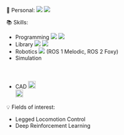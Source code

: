 :raising_hand: Personal:
<a href="mailto:chlgns202@gmail.com" target="_blank"><img src="https://img.shields.io/badge/Gmail-EA4335?style=flat-square&logo=Gmail&logoColor=white"/></a>
<a href="https://rightful-jodhpur-42d.notion.site/TRo202-c14628292c50479e985e9e604f387496" target="_blank"><img src="https://img.shields.io/badge/Notion-000000?style=flat-square&logo=Notion&logoColor=white"/></a>



:books: Skills: 
- Programming <img src="https://img.shields.io/badge/Python-3776AB?style=flat&logo=Python&logoColor=white"> <img src="https://img.shields.io/badge/C++-00599C?style=flat&logo=C++&logoColor=white">
- Library <img src="https://img.shields.io/badge/TensorFlow-FF6F00?style=flat&logo=TensorFlow&logoColor=white"> <img src="https://img.shields.io/badge/Keras-D00000?style=flat&logo=Keras&logoColor=white">
- Robotics <img src="https://img.shields.io/badge/ROS-22314E?style=flat&logo=ROS&logoColor=white"> (ROS 1 Melodic, ROS 2 Foxy)
- Simulation <code> <img height="17" src="https://gazebosim.org/assets/icon/android-icon-192x192.png"   style="max-width: 100%;"> </code>&nbsp; <code> <img height="12" src="https://moveit.ros.org/assets/logo/moveit_logo-white.png" style="max-width: 50%;"> </code>    
- CAD <code><img height="20" 
src="https://www.nicepng.com/png/detail/935-9356546_autodesk-fusion-360-logo-nt-number.png" 
style="max-width: 100%;"> </code>&nbsp; <code> <img height="20" src="https://getlogovector.com/wp-content/uploads/2020/03/creo-3d-cad-software-logo-vector.png" style="max-width: 100%;"> </code> 
  
  



:bulb: Fields of interest:
- Legged Locomotion Control
- Deep Reinforcement Learning




